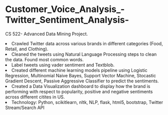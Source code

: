 # Customer_Voice_Analysis_-Twitter_Sentiment_Analysis-
CS 522- Advanced Data Mining Project.
<li>Crawled Twitter data across various brands in different categories (Food, Retail, and Clothing).
<li>Cleaned the tweets using Natural Language Processing steps to clean the data. Found most common words.
<li>Label tweets using vader sentiment and Textblob.
<li>Created different machine learning models pipeline using Logistic Regression, Multinomial Naive Bayes, Support Vector Machine, Stocastic
Gradient Descent, Passive Aggressive Classifier to predict the sentiments.
<li>Created a Data Visualization dashboard to display how the brand is performing with respect to popularity, positive and negative sentiments
across different citites in US. 
<li> Technology:  Python, scikitlearn, nltk, NLP, flask, html5, bootstrap, Twitter Stream/Search API
